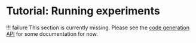# Tutorial: Running experiments
!!! failure
    This section is currently missing. Please see the [code generation API](api/code_generation_api.md) for some documentation for now.
